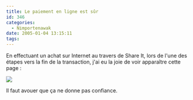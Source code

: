 ```yaml
---
title: Le paiement en ligne est sûr
id: 346
categories:
  - Nimportenawak
date: 2005-01-04 13:15:11
tags:
---
```


En effectuant un achat sur Internet au travers de Share It, lors de l'une des étapes vers la fin de la transaction, j'ai eu la joie de voir apparaître cette page&nbsp;:

![](/images/share-it.jpg)

Il faut avouer que ça ne donne pas confiance.